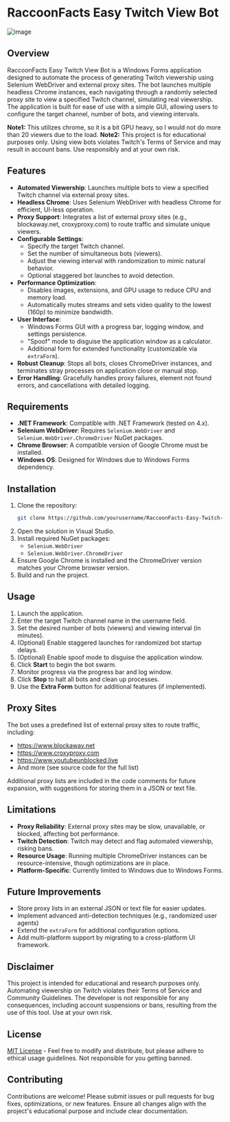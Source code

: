 
# RaccoonFacts Easy Twitch View Bot
![image](https://github.com/user-attachments/assets/77df19b9-6a3f-43a2-bdf1-653fb82062f6)

## Overview
RaccoonFacts Easy Twitch View Bot is a Windows Forms application designed to automate the process of generating Twitch viewership using Selenium WebDriver and external proxy sites. The bot launches multiple headless Chrome instances, each navigating through a randomly selected proxy site to view a specified Twitch channel, simulating real viewership. The application is built for ease of use with a simple GUI, allowing users to configure the target channel, number of bots, and viewing intervals.

**Note1:** This utilizes chrome, so it is a bit GPU heavy, so I would not do more than 20 viewers due to the load.
**Note2:** This project is for educational purposes only. Using view bots violates Twitch's Terms of Service and may result in account bans. Use responsibly and at your own risk.

## Features
- **Automated Viewership**: Launches multiple bots to view a specified Twitch channel via external proxy sites.
- **Headless Chrome**: Uses Selenium WebDriver with headless Chrome for efficient, UI-less operation.
- **Proxy Support**: Integrates a list of external proxy sites (e.g., blockaway.net, croxyproxy.com) to route traffic and simulate unique viewers.
- **Configurable Settings**:
  - Specify the target Twitch channel.
  - Set the number of simultaneous bots (viewers).
  - Adjust the viewing interval with randomization to mimic natural behavior.
  - Optional staggered bot launches to avoid detection.
- **Performance Optimization**:
  - Disables images, extensions, and GPU usage to reduce CPU and memory load.
  - Automatically mutes streams and sets video quality to the lowest (160p) to minimize bandwidth.
- **User Interface**:
  - Windows Forms GUI with a progress bar, logging window, and settings persistence.
  - "Spoof" mode to disguise the application window as a calculator.
  - Additional form for extended functionality (customizable via `extraForm`).
- **Robust Cleanup**: Stops all bots, closes ChromeDriver instances, and terminates stray processes on application close or manual stop.
- **Error Handling**: Gracefully handles proxy failures, element not found errors, and cancellations with detailed logging.

## Requirements
- **.NET Framework**: Compatible with .NET Framework (tested on 4.x).
- **Selenium WebDriver**: Requires `Selenium.WebDriver` and `Selenium.WebDriver.ChromeDriver` NuGet packages.
- **Chrome Browser**: A compatible version of Google Chrome must be installed.
- **Windows OS**: Designed for Windows due to Windows Forms dependency.

## Installation
1. Clone the repository:
   ```bash
   git clone https://github.com/yourusername/RaccoonFacts-Easy-Twitch-View-Bot.git
   ```
2. Open the solution in Visual Studio.
3. Install required NuGet packages:
   - `Selenium.WebDriver`
   - `Selenium.WebDriver.ChromeDriver`
4. Ensure Google Chrome is installed and the ChromeDriver version matches your Chrome browser version.
5. Build and run the project.

## Usage
1. Launch the application.
2. Enter the target Twitch channel name in the username field.
3. Set the desired number of bots (viewers) and viewing interval (in minutes).
4. (Optional) Enable staggered launches for randomized bot startup delays.
5. (Optional) Enable spoof mode to disguise the application window.
6. Click **Start** to begin the bot swarm.
7. Monitor progress via the progress bar and log window.
8. Click **Stop** to halt all bots and clean up processes.
9. Use the **Extra Form** button for additional features (if implemented).

## Proxy Sites
The bot uses a predefined list of external proxy sites to route traffic, including:
- https://www.blockaway.net
- https://www.croxyproxy.com
- https://www.youtubeunblocked.live
- And more (see source code for the full list)

Additional proxy lists are included in the code comments for future expansion, with suggestions for storing them in a JSON or text file.

## Limitations
- **Proxy Reliability**: External proxy sites may be slow, unavailable, or blocked, affecting bot performance.
- **Twitch Detection**: Twitch may detect and flag automated viewership, risking bans.
- **Resource Usage**: Running multiple ChromeDriver instances can be resource-intensive, though optimizations are in place.
- **Platform-Specific**: Currently limited to Windows due to Windows Forms.

## Future Improvements
- Store proxy lists in an external JSON or text file for easier updates.
- Implement advanced anti-detection techniques (e.g., randomized user agents)
- Extend the `extraForm` for additional configuration options.
- Add multi-platform support by migrating to a cross-platform UI framework.

## Disclaimer
This project is intended for educational and research purposes only. Automating viewership on Twitch violates their Terms of Service and Community Guidelines. The developer is not responsible for any consequences, including account suspensions or bans, resulting from the use of this tool. Use at your own risk.

## License
[MIT License](LICENSE) - Feel free to modify and distribute, but please adhere to ethical usage guidelines. Not responsible for you getting banned. 

## Contributing
Contributions are welcome! Please submit issues or pull requests for bug fixes, optimizations, or new features. Ensure all changes align with the project's educational purpose and include clear documentation.
